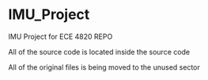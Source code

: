 # IMU_Project
IMU Project for ECE 4820 REPO

All of the source code is located inside the source code

All of the original files is being moved to the unused sector
